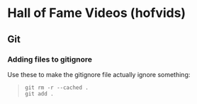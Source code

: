 # Hall of Fame Videos (hofvids)

## Git
### Adding files to gitignore
Use these to make the gitignore file actually ignore something:&nbsp;
> ``git rm -r --cached .``  
``git add .``

 